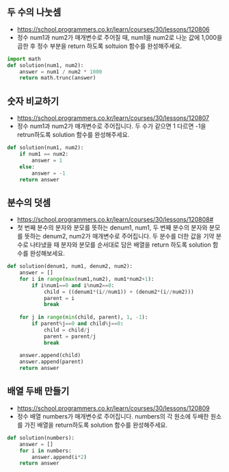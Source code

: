 ## 두 수의 나눗셈
- https://school.programmers.co.kr/learn/courses/30/lessons/120806
- 정수 num1과 num2가 매개변수로 주어질 때, num1을 num2로 나눈 값에 1,000을 곱한 후 정수 부분을 return 하도록 soltuion 함수를 완성해주세요.
```python
import math
def solution(num1, num2):
    answer = num1 / num2 * 1000
    return math.trunc(answer)
```

## 숫자 비교하기
- https://school.programmers.co.kr/learn/courses/30/lessons/120807
- 정수 num1과 num2가 매개변수로 주어집니다. 두 수가 같으면 1 다르면 -1을 retrun하도록 solution 함수를 완성해주세요.
```python
def solution(num1, num2):
    if num1 == num2:
        answer = 1
    else:
        answer = -1
    return answer
```

## 분수의 덧셈
- https://school.programmers.co.kr/learn/courses/30/lessons/120808#
- 첫 번째 분수의 분자와 분모를 뜻하는 denum1, num1, 두 번째 분수의 분자와 분모를 뜻하는 denum2, num2가 매개변수로 주어집니다. 두 분수를 더한 값을 기약 분수로 나타냈을 때 분자와 분모를 순서대로 담은 배열을 return 하도록 solution 함수를 완성해보세요.
```python
def solution(denum1, num1, denum2, num2):
    answer = []
    for i in range(max(num1,num2), num1*num2+1):
        if i%num1==0 and i%num2==0:
            child = ((denum1*(i//num1)) + (denum2*(i//num2)))
            parent = i
            break
    
    for j in range(min(child, parent), 1, -1):
        if parent%j==0 and child%j==0:
            child = child/j
            parent = parent/j
            break
    
    answer.append(child)
    answer.append(parent)
    return answer
```

## 배열 두배 만들기
- https://school.programmers.co.kr/learn/courses/30/lessons/120809
- 정수 배열 numbers가 매개변수로 주어집니다. numbers의 각 원소에 두배한 원소를 가진 배열을 return하도록 solution 함수를 완성해주세요.
```python
def solution(numbers):
    answer = []
    for i in numbers:
        answer.append(i*2)
    return answer
```

